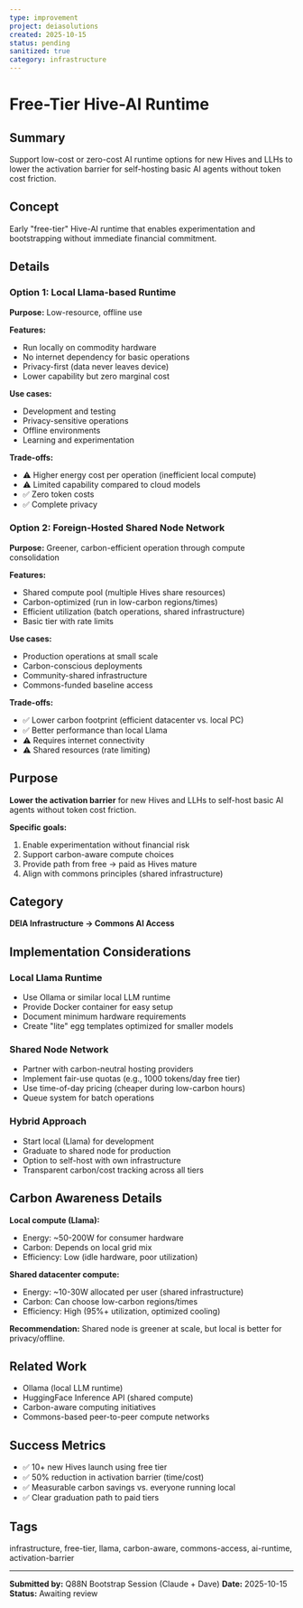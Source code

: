 ```yaml
---
type: improvement
project: deiasolutions
created: 2025-10-15
status: pending
sanitized: true
category: infrastructure
---
```


# Free-Tier Hive-AI Runtime

## Summary
Support low-cost or zero-cost AI runtime options for new Hives and LLHs to lower the activation barrier for self-hosting basic AI agents without token cost friction.

## Concept
Early "free-tier" Hive-AI runtime that enables experimentation and bootstrapping without immediate financial commitment.

## Details

### Option 1: Local Llama-based Runtime
**Purpose:** Low-resource, offline use

**Features:**
- Run locally on commodity hardware
- No internet dependency for basic operations
- Privacy-first (data never leaves device)
- Lower capability but zero marginal cost

**Use cases:**
- Development and testing
- Privacy-sensitive operations
- Offline environments
- Learning and experimentation

**Trade-offs:**
- ⚠️ Higher energy cost per operation (inefficient local compute)
- ⚠️ Limited capability compared to cloud models
- ✅ Zero token costs
- ✅ Complete privacy

### Option 2: Foreign-Hosted Shared Node Network
**Purpose:** Greener, carbon-efficient operation through compute consolidation

**Features:**
- Shared compute pool (multiple Hives share resources)
- Carbon-optimized (run in low-carbon regions/times)
- Efficient utilization (batch operations, shared infrastructure)
- Basic tier with rate limits

**Use cases:**
- Production operations at small scale
- Carbon-conscious deployments
- Community-shared infrastructure
- Commons-funded baseline access

**Trade-offs:**
- ✅ Lower carbon footprint (efficient datacenter vs. local PC)
- ✅ Better performance than local Llama
- ⚠️ Requires internet connectivity
- ⚠️ Shared resources (rate limiting)

## Purpose
**Lower the activation barrier** for new Hives and LLHs to self-host basic AI agents without token cost friction.

**Specific goals:**
1. Enable experimentation without financial risk
2. Support carbon-aware compute choices
3. Provide path from free → paid as Hives mature
4. Align with commons principles (shared infrastructure)

## Category
**DEIA Infrastructure → Commons AI Access**

## Implementation Considerations

### Local Llama Runtime
- Use Ollama or similar local LLM runtime
- Provide Docker container for easy setup
- Document minimum hardware requirements
- Create "lite" egg templates optimized for smaller models

### Shared Node Network
- Partner with carbon-neutral hosting providers
- Implement fair-use quotas (e.g., 1000 tokens/day free tier)
- Use time-of-day pricing (cheaper during low-carbon hours)
- Queue system for batch operations

### Hybrid Approach
- Start local (Llama) for development
- Graduate to shared node for production
- Option to self-host with own infrastructure
- Transparent carbon/cost tracking across all tiers

## Carbon Awareness Details

**Local compute (Llama):**
- Energy: ~50-200W for consumer hardware
- Carbon: Depends on local grid mix
- Efficiency: Low (idle hardware, poor utilization)

**Shared datacenter compute:**
- Energy: ~10-30W allocated per user (shared infrastructure)
- Carbon: Can choose low-carbon regions/times
- Efficiency: High (95%+ utilization, optimized cooling)

**Recommendation:** Shared node is greener at scale, but local is better for privacy/offline.

## Related Work
- Ollama (local LLM runtime)
- HuggingFace Inference API (shared compute)
- Carbon-aware computing initiatives
- Commons-based peer-to-peer compute networks

## Success Metrics
- ✅ 10+ new Hives launch using free tier
- ✅ 50% reduction in activation barrier (time/cost)
- ✅ Measurable carbon savings vs. everyone running local
- ✅ Clear graduation path to paid tiers

## Tags
infrastructure, free-tier, llama, carbon-aware, commons-access, ai-runtime, activation-barrier

---

**Submitted by:** Q88N Bootstrap Session (Claude + Dave)
**Date:** 2025-10-15
**Status:** Awaiting review
